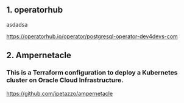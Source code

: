 ## 1. operatorhub

asdadsa

https://operatorhub.io/operator/postgresql-operator-dev4devs-com

## 2. Ampernetacle 

### This is a Terraform configuration to deploy a Kubernetes cluster on Oracle Cloud Infrastructure.

https://github.com/jpetazzo/ampernetacle
